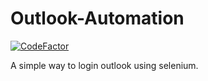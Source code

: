 # Outlook-Automation

<a href="https://www.codefactor.io/repository/github/vishaldhiman28/outlook-automation"><img src="https://www.codefactor.io/repository/github/vishaldhiman28/outlook-automation/badge" alt="CodeFactor" /></a>

A simple way to login outlook using selenium.
